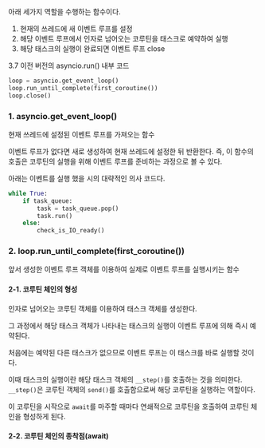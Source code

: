 아래 세가지 역할을 수행하는 함수이다.

1. 현재의 쓰레드에 새 이벤트 루프를 설정
2. 해당 이벤트 루프에서 인자로 넘어오는 코루틴을 태스크로 예약하여 실행
3. 해당 태스크의 실행이 완료되면 이벤트 루프 close

3.7 이전 버전의 asyncio.run() 내부 코드
```python
loop = asyncio.get_event_loop()
loop.run_until_complete(first_coroutine())
loop.close()
```

### 1. asyncio.get_event_loop()
현재 쓰레드에 설정된 이벤트 루프를 가져오는 함수
  
이벤트 루프가 없다면 새로 생성하여 현재 쓰레드에 설정한 뒤 반환한다.
즉, 이 함수의 호출은 코루틴의 실행을 위해 이벤트 루프를 준비하는 과정으로 볼 수 있다.

아래는 이벤트를 실행 했을 시의 대략적인 의사 
코드다.
```python
while True:
	if task_queue:
		task = task_queue.pop()
		task.run()
	else:
		check_is_IO_ready()
```
### 2. loop.run_until_complete(first_coroutine())
앞서 생성한 이벤트 루프 객체를 이용하여 실제로 이벤트 루프를 실행시키는 함수

#### 2-1. 코루틴 체인의 형성
인자로 넘어오는 코루틴 객체를 이용하여 태스크 객체를 생성한다.
 
그 과정에서 해당 태스크 객체가 나타내는 태스크의 실행이 이벤트 루프에 의해 즉시 예약된다.


처음에는 예약된 다른 태스크가 없으므로 이벤트 루프는 이 태스크를 바로 실행할 것이다.

이때 태스크의 실행이란 해당 태스크 객체의 `__step()`를 호출하는 것을 의미한다.
`__step()`은 코루틴 객체의 `send()`를 호출함으로써 해당 코루틴을 실행하는 역할이다.

이 코루틴을 시작으로 `await`를 마주할 때마다 연쇄적으로 코루틴을 호출하여 코루틴 체인을 형성하게 된다.
#### 2-2. 코루틴 체인의 종착점(await)
